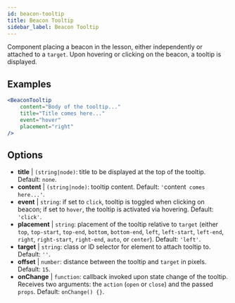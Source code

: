 ```yaml
---
id: beacon-tooltip
title: Beacon Tooltip
sidebar_label: Beacon Tooltip
---
```


Component placing a beacon in the lesson, either independently or attached to a `target`. Upon hovering or clicking on the beacon, a tooltip is displayed.

## Examples

```jsx live
<BeaconTooltip
    content="Body of the tooltip..."
    title="Title comes here..."
    event="hover"
    placement="right"
/>
```



## Options

* __title__ | `(string|node)`: title to be displayed at the top of the tooltip. Default: `none`.
* __content__ | `(string|node)`: tooltip content. Default: `'`content` comes here...'`.
* __event__ | `string`: if set to `click`, tooltip is toggled when clicking on beacon; if set to `hover`, the tooltip is activated via hovering. Default: `'click'`.
* __placement__ | `string`: placement of the tooltip relative to `target` (either `top`, `top-start`, `top-end`, `bottom`, `bottom-end`, `left`, `left-start`, `left-end`, `right`, `right-start`, `right-end`, `auto`, or `center`). Default: `'left'`.
* __target__ | `string`: class or ID selector for element to attach tooltip to. Default: `''`.
* __offset__ | `number`: distance between the tooltip and `target` in pixels. Default: `15`.
* __onChange__ | `function`: callback invoked upon state change of the tooltip. Receives two arguments: the `action` (`open` or `close`) and the passed `props`. Default: `onChange() {}`.
